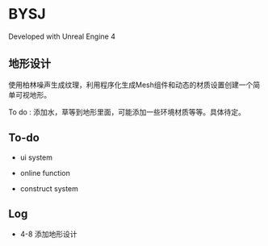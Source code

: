 # BYSJ

Developed with Unreal Engine 4

## 地形设计

使用柏林噪声生成纹理，利用程序化生成Mesh组件和动态的材质设置创建一个简单可视地形。

To do : 添加水，草等到地形里面，可能添加一些环境材质等等。具体待定。

## To-do

 * ui system
 
 * online function
 
 * construct system
 
 ## Log 
 
 * 4-8 添加地形设计
